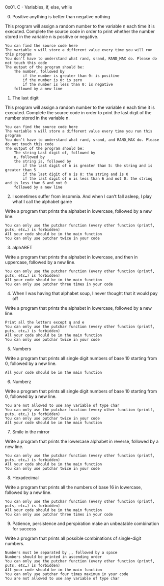 0x01. C - Variables, if, else, while


0. Positive anything is better than negative nothing

This program will assign a random number to the variable n each time it is executed. Complete the source code in order to print whether the number stored in the variable n is positive or negative.

    You can find the source code here
    The variable n will store a different value every time you will run this program
    You don’t have to understand what rand, srand, RAND_MAX do. Please do not touch this code
    The output of the program should be:
        The number, followed by
            if the number is greater than 0: is positive
            if the number is 0: is zero
            if the number is less than 0: is negative
        followed by a new line



1. The last digit

This program will assign a random number to the variable n each time it is executed. Complete the source code in order to print the last digit of the number stored in the variable n.

    You can find the source code here
    The variable n will store a different value every time you run this program
    You don’t have to understand what rand, srand, and RAND_MAX do. Please do not touch this code
    The output of the program should be:
        The string Last digit of, followed by
        n, followed by
        the string is, followed by
            if the last digit of n is greater than 5: the string and is greater than 5
            if the last digit of n is 0: the string and is 0
            if the last digit of n is less than 6 and not 0: the string and is less than 6 and not 0
        followed by a new line



2. I sometimes suffer from insomnia. And when I can't fall asleep, I play what I call the alphabet game

Write a program that prints the alphabet in lowercase, followed by a new line.

    You can only use the putchar function (every other function (printf, puts, etc…) is forbidden)
    All your code should be in the main function
    You can only use putchar twice in your code



3. alphABET

Write a program that prints the alphabet in lowercase, and then in uppercase, followed by a new line.

    You can only use the putchar function (every other function (printf, puts, etc…) is forbidden)
    All your code should be in the main function
    You can only use putchar three times in your code



4. When I was having that alphabet soup, I never thought that it would pay off

Write a program that prints the alphabet in lowercase, followed by a new line.

    Print all the letters except q and e
    You can only use the putchar function (every other function (printf, puts, etc…) is forbidden)
    All your code should be in the main function
    You can only use putchar twice in your code



5. Numbers

Write a program that prints all single digit numbers of base 10 starting from 0, followed by a new line.

    All your code should be in the main function



6. Numberz

Write a program that prints all single digit numbers of base 10 starting from 0, followed by a new line.

    You are not allowed to use any variable of type char
    You can only use the putchar function (every other function (printf, puts, etc…) is forbidden)
    You can only use putchar twice in your code
    All your code should be in the main function



7. Smile in the mirror

Write a program that prints the lowercase alphabet in reverse, followed by a new line.

    You can only use the putchar function (every other function (printf, puts, etc…) is forbidden)
    All your code should be in the main function
    You can only use putchar twice in your code



8. Hexadecimal

Write a program that prints all the numbers of base 16 in lowercase, followed by a new line.

    You can only use the putchar function (every other function (printf, puts, etc…) is forbidden)
    All your code should be in the main function
    You can only use putchar three times in your code



9. Patience, persistence and perspiration make an unbeatable combination for success

Write a program that prints all possible combinations of single-digit numbers.

    Numbers must be separated by ,, followed by a space
    Numbers should be printed in ascending order
    You can only use the putchar function (every other function (printf, puts, etc…) is forbidden)
    All your code should be in the main function
    You can only use putchar four times maximum in your code
    You are not allowed to use any variable of type char


